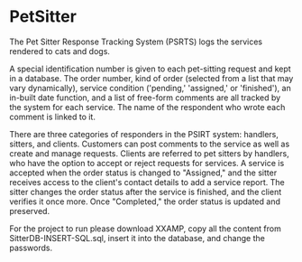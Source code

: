 # PetSitter

The Pet Sitter Response Tracking System (PSRTS) logs the services rendered to cats and dogs.

A special identification number is given to each pet-sitting request and kept in a database. The order number, kind of order (selected from a list that may vary dynamically), service condition ('pending,' 'assigned,' or 'finished'), an in-built date function, and a list of free-form comments are all tracked by the system for each service. The name of the respondent who wrote each comment is linked to it.

There are three categories of responders in the PSIRT system: handlers, sitters, and clients. Customers can post comments to the service as well as create and manage requests. Clients are referred to pet sitters by handlers, who have the option to accept or reject requests for services. A service is accepted when the order status is changed to "Assigned," and the sitter receives access to the client's contact details to add a service report. The sitter changes the order status after the service is finished, and the client verifies it once more. Once "Completed," the order status is updated and preserved.


For the project to run please download XXAMP, copy all the content from SitterDB-INSERT-SQL.sql, insert it into the database, and change the passwords.
